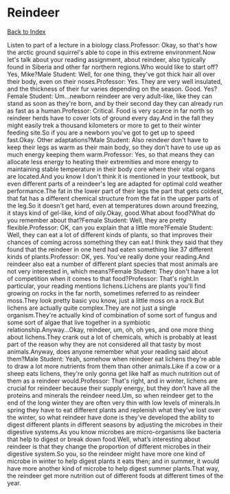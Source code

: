 # Reindeer
[Back to Index](https://github.com/windows10010/tpoExtractor/blob/master/README.md)

Listen to part of a lecture in a biology class.Professor: Okay, so that's how the arctic ground squirrel's able to cope in this extreme environment.Now let's talk about your reading assignment, about reindeer, also typically found in Siberia and other far northern regions.Who would like to start off? Yes, Mike?Male Student: Well, for one thing, they've got thick hair all over their body, even on their noses.Professor: Yes. They are very well insulated, and the thickness of their fur varies depending on the season. Good. Yes?Female Student: Um...newborn reindeer are very adult-like, like they can stand as soon as they're born, and by their second day they can already run as fast as a human.Professor: Critical. Food is very scarce in far north so reindeer herds have to cover lots of ground every day.And in the fall they might easily trek a thousand kilometers or more to get to their winter feeding site.So if you are a newborn you've got to get up to speed fast.Okay. Other adaptations?Male Student: Also reindeer don't have to keep their legs as warm as their main body, so they don't have to use up as much energy keeping them warm.Professor: Yes, so that means they can allocate less energy to heating their extremities and more energy to maintaining stable temperature in their body core where their vital organs are located.And you know I don't think it is mentioned in your textbook, but even different parts of a reindeer's leg are adapted for optimal cold weather performance.The fat in the lower part of their legs the part that gets coldest, that fat has a different chemical structure from the fat in the upper parts of the leg.So it doesn't get hard, even at temperatures down around freezing, it stays kind of gel-like, kind of oily.Okay, good.What about food?What do you remember about that?Female Student: Well, they are pretty flexible.Professor: OK, can you explain that a little more?Female Student: Well, they can eat a lot of different kinds of plants, so that improves their chances of coming across something they can eat.I think they said that they found that the reindeer in one herd had eaten something like 37 different kinds of plants.Professor: OK, yes. You've really done your reading.And reindeer also eat a number of different plant species that most animals are not very interested in, which means?Female Student: They don't have a lot of competition when it comes to that food?Professor: That's right.In particular, your reading mentions lichens.Lichens are plants you'll find growing on rocks in the far north, sometimes referred to as reindeer moss.They look pretty basic you know, just a little moss on a rock.But lichens are actually quite complex.They are not just a single organism.They're actually kind of combination of some sort of fungus and some sort of algae that live together in a symbiotic relationship.Anyway...Okay, reindeer, um, oh, oh yes, and one more thing about lichens.They crank out a lot of chemicals, which is probably at least part of the reason why they are not considered all that tasty by most animals.Anyway, does anyone remember what your reading said about them?Male Student: Yeah, somehow when reindeer eat lichens they're able to draw a lot more nutrients from them than other animals.Like if a cow or a sheep eats lichens, they're only gonna get like half as much nutrition out of them as a reindeer would.Professor: That's right, and in winter, lichens are crucial for reindeer because their supply energy, but they don't have all the proteins and minerals the reindeer need.Um, so when reindeer get to the end of the long winter they are often very thin with low levels of minerals.In spring they have to eat different plants and replenish what they've lost over the winter, so what reindeer have done is they've developed the ability to digest different plants in different seasons by adjusting the microbes in their digestive systems.As you know microbes are micro-organisms like bacteria that help to digest or break down food.Well, what’s interesting about reindeer is that they change the proportion of different microbes in their digestive system.So you, so the reindeer might have more one kind of microbe in winter to help digest plants it eats then; and in summer, it would have more another kind of microbe to help digest summer plants.That way, the reindeer get more nutrition out of different foods at different times of the year.